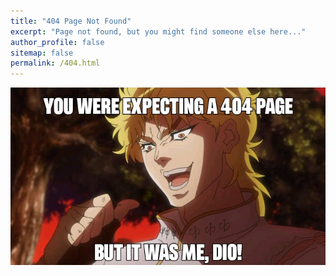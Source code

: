 ```yaml
---
title: "404 Page Not Found"
excerpt: "Page not found, but you might find someone else here..."
author_profile: false
sitemap: false
permalink: /404.html
---
```



![](/images/Dio404.jpg)
